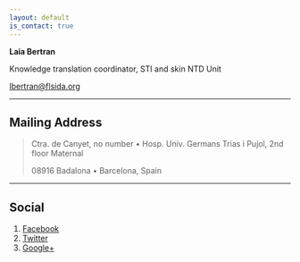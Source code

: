 ```yaml
---
layout: default
is_contact: true
---
```


**Laia Bertran**

Knowledge translation coordinator, STI and skin NTD Unit

[lbertran@flsida.org](mailto:lbertran@flsida.org)

---

## Mailing Address

> Ctra. de Canyet, no number • Hosp. Univ. Germans Trias i Pujol,
> 2nd floor Maternal
>
> 08916 Badalona • Barcelona, Spain

---

## Social

1. [Facebook](#)
2. [Twitter](#)
3. [Google+](#)
